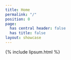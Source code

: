 ```yaml
---
title: Home
permalink: "/"
position: 0
page:
  has central header: false
  has title: false
layout: showcase
---
```


{% include lipsum.html %}
